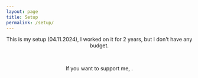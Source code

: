 ```yaml
---
layout: page
title: Setup
permalink: /setup/
---
```


<center>
    <p>This is my setup (04.11.2024), I worked on it for 2 years, but I don't have any budget.</p><br>
    <p>If you want to support me, .</p>
</center>